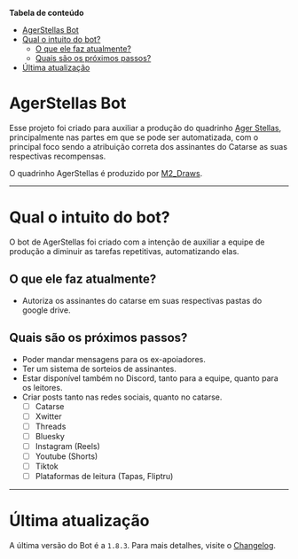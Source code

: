 **Tabela de conteúdo**
- [AgerStellas Bot](#agerstellas-bot)
- [Qual o intuito do bot?](#qual-o-intuito-do-bot)
  - [O que ele faz atualmente?](#o-que-ele-faz-atualmente)
  - [Quais são os próximos passos?](#quais-são-os-próximos-passos)
- [Última atualização](#última-atualização)

# AgerStellas Bot

Esse projeto foi criado para auxiliar a produção do quadrinho [Ager Stellas](https://www.catarse.me/agerstellas), principalmente nas partes em que se pode ser automatizada, com o principal foco sendo a atribuição correta dos assinantes do Catarse as suas respectivas recompensas.

O quadrinho AgerStellas é produzido por [M2_Draws](https://www.instagram.com/m2_draws/).

___
# Qual o intuito do bot?

O bot de AgerStellas foi criado com a intenção de auxiliar a equipe de produção a diminuir as tarefas repetitivas, automatizando elas.

## O que ele faz atualmente?

- Autoriza os assinantes do catarse em suas respectivas pastas do google drive.

## Quais são os próximos passos?

- Poder mandar mensagens para os ex-apoiadores.
- Ter um sistema de sorteios de assinantes.
- Estar disponível também no Discord, tanto para a equipe, quanto para os leitores.
- Criar posts tanto nas redes sociais, quanto no catarse.
  - [ ] Catarse
  - [ ] Xwitter
  - [ ] Threads
  - [ ] Bluesky
  - [ ] Instagram (Reels)
  - [ ] Youtube (Shorts)
  - [ ] Tiktok
  - [ ] Plataformas de leitura (Tapas, Fliptru)

___
# Última atualização

A última versão do Bot é a `1.8.3`.
Para mais detalhes, visite o [Changelog](CHANGELOG.MD).